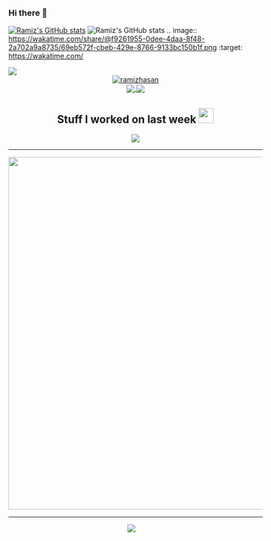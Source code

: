 ### Hi there 👋

<!--
**ramizhasan/ramizhasan** is a ✨ _special_ ✨ repository because its `README.md` (this file) appears on your GitHub profile.

Here are some ideas to get you started:

- 🔭 I’m currently working on ...
- 🌱 I’m currently learning ...
- 👯 I’m looking to collaborate on ...
- 🤔 I’m looking for help with ...
- 💬 Ask me about ...
- 📫 How to reach me: ...
- 😄 Pronouns: ...
- ⚡ Fun fact: ...
-->
[![Ramiz's GitHub stats](https://github-readme-stats.vercel.app/api?username=ramizhasan)](https://github.com/ramizhasan/github-readme-stats)
![Ramiz's GitHub stats](https://github-readme-stats.vercel.app/api?username=ramizhasan&show_icons=true&theme=radical)
.. image:: https://wakatime.com/share/@f9261955-0dee-4daa-8f48-2a702a9a8735/69eb572f-cbeb-429e-8766-9133bc150b1f.png
    :target: https://wakatime.com/
<div>
        <a href="https://github.com/ramizhasan">
            <img align="center" src="https://github-readme-stats.vercel.app/api/top-langs/?username=ramizhasan&bg_color=0d1117&text_color=bdc3c7&title_color=f1c40f&hide_border=true&layout=compact&langs_count=10" />
        </a>
        </div>
    <div align="center">
    <div>
        <a href="https://github.com/ramizhasan/github-profile-trophy">
            <img src="https://github-profile-trophy.vercel.app/?username=ramizhasan&row=1&column=7&theme=darkhub" alt="ramizhasan" />
        </a>
    </div>
    <div>
        <a href="https://github.com/ramizhasan">
            <img align="center" src="https://github-readme-stats.vercel.app/api?username=ramizhasan&show_icons=true&bg_color=0d1117&text_color=bdc3c7&title_color=f1c40f&icon_color=f1c40f&hide_border=true" />
        </a>
        <a href="https://git.io/streak-stats">
            <img align="center" src="https://github-readme-streak-stats.herokuapp.com?user=ramizhasan&theme=radical&date_format=j%20M%5B%20Y%5D" />
        </a>
    </div>
    <div>
        <h2> Stuff I worked on last week  
            <img src = "https://media1.giphy.com/media/JZ40cnfnN11KycrvMF/giphy.gif?cid=ecf05e47a0n3gi1bfqntqmob8g9aid1oyj2wr3ds3mg700bl&rid=giphy.gif" width=30> 
        </h2>
        <a href="https://github.com/anuraghazra/github-readme-stats">
           <img align="center" src="https://github-readme-stats.vercel.app/api/wakatime?username=ramizhasan"/>
        </a>
        <hr/>
        <p align="center">
          <a href="https://wakatime.com"><img width="700" src="https://wakatime.com/share/@ramizhasan/10d2b82c-b202-4c80-a0b0-718ff2e744b6.png"></a>
        </p>
    </div>
       <hr/>
    <div>
        <img src="https://activity-graph.herokuapp.com/graph?username=ramizhasan&theme=xcode" />
    </div>
</div>

    
    
    
    
    
  
